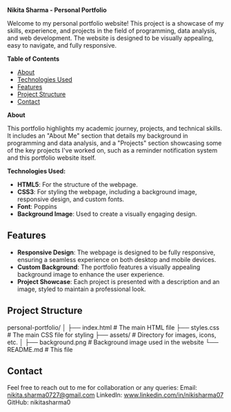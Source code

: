 **Nikita Sharma - Personal Portfolio**

Welcome to my personal portfolio website! This project is a showcase of my skills, experience, and projects in the field of programming, data analysis, and web development. The website is designed to be visually appealing, easy to navigate, and fully responsive.

**Table of Contents**

- [About](#about)
- [Technologies Used](#technologies-used)
- [Features](#features)
- [Project Structure](#project-structure)
- [Contact](#contact)

**About**

This portfolio highlights my academic journey, projects, and technical skills. It includes an "About Me" section that details my background in programming and data analysis, and a "Projects" section showcasing some of the key projects I've worked on, such as a reminder notification system and this portfolio website itself.

**Technologies Used:**

- **HTML5**: For the structure of the webpage.
- **CSS3**: For styling the webpage, including a background image, responsive design, and custom fonts.
- **Font**: Poppins
- **Background Image**: Used to create a visually engaging design.

## Features

- **Responsive Design**: The webpage is designed to be fully responsive, ensuring a seamless experience on both desktop and mobile devices.
- **Custom Background**: The portfolio features a visually appealing background image to enhance the user experience.
- **Project Showcase**: Each project is presented with a description and an image, styled to maintain a professional look.

## Project Structure

personal-portfolio/
│
├── index.html # The main HTML file
├── styles.css # The main CSS file for styling
├── assets/ # Directory for images, icons, etc.
│ ├── background.png # Background image used in the website
└── README.md # This file

## Contact

Feel free to reach out to me for collaboration or any queries:
Email: nikita.sharma0727@gmail.com
LinkedIn: www.linkedin.com/in/nikisharma07
GitHub: nikitasharma0

